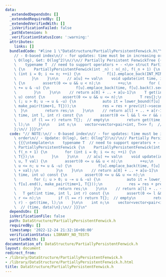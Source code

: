 ```yaml
---
data:
  _extendedDependsOn: []
  _extendedRequiredBy: []
  _extendedVerifiedWith: []
  _isVerificationFailed: false
  _pathExtension: h
  _verificationStatusIcon: ':warning:'
  attributes:
    links: []
  bundledCode: "#line 1 \"DataStructure/PartiallyPersistentFenwick.h\"\n// NOTE:\n\
    // - 0-based index\n// - for updates: time must be in increasing order\n// - Update:\
    \ O(log), Get: O(log^2)\n//\n// Partially Persistent FenwickTree {{{\ntemplate<\n\
    \    typename T  // need to support operators + - <\n> struct PartiallyPersistentFenwick\
    \ {\n    PartiallyPersistentFenwick(int _n) : n(_n), f(_n + 1) {\n        for\
    \ (int i = 0; i <= n; ++i) {\n            f[i].emplace_back(INT_MIN, T{});\n \
    \       }\n    }\n\n    // a[u] += val\n    void update(int time, int u, T val)\
    \ {\n        assert(0 <= u && u < n);\n        ++u;\n        for (; u <= n; u\
    \ += u & -u) {\n            f[u].emplace_back(time, f[u].back().second + val);\n\
    \        }\n    }\n\n    // return a[0] + .. + a[u-1]\n    T get(int time, int\
    \ u) const {\n        assert(0 <= u && u <= n);\n        T res{};\n        for\
    \ (; u > 0; u -= u & -u) {\n            auto it = lower_bound(f[u].begin(), f[u].end(),\
    \ make_pair(time+1, T{}));\n            res = res + prev(it)->second;\n      \
    \  }\n        return res;\n    }\n\n    // return a[l] + .. + a[r-1]\n    T get(int\
    \ time, int l, int r) const {\n        assert(0 <= l && l <= r && r <= n);\n \
    \       if (l == r) return T{};  // empty\n        return get(time, r) - get(time,\
    \ l);\n    }\n\n    int n;\n    vector<vector<pair<int, T>>> f;  // (time, data)\n\
    };\n// }}}\n"
  code: "// NOTE:\n// - 0-based index\n// - for updates: time must be in increasing\
    \ order\n// - Update: O(log), Get: O(log^2)\n//\n// Partially Persistent FenwickTree\
    \ {{{\ntemplate<\n    typename T  // need to support operators + - <\n> struct\
    \ PartiallyPersistentFenwick {\n    PartiallyPersistentFenwick(int _n) : n(_n),\
    \ f(_n + 1) {\n        for (int i = 0; i <= n; ++i) {\n            f[i].emplace_back(INT_MIN,\
    \ T{});\n        }\n    }\n\n    // a[u] += val\n    void update(int time, int\
    \ u, T val) {\n        assert(0 <= u && u < n);\n        ++u;\n        for (;\
    \ u <= n; u += u & -u) {\n            f[u].emplace_back(time, f[u].back().second\
    \ + val);\n        }\n    }\n\n    // return a[0] + .. + a[u-1]\n    T get(int\
    \ time, int u) const {\n        assert(0 <= u && u <= n);\n        T res{};\n\
    \        for (; u > 0; u -= u & -u) {\n            auto it = lower_bound(f[u].begin(),\
    \ f[u].end(), make_pair(time+1, T{}));\n            res = res + prev(it)->second;\n\
    \        }\n        return res;\n    }\n\n    // return a[l] + .. + a[r-1]\n \
    \   T get(int time, int l, int r) const {\n        assert(0 <= l && l <= r &&\
    \ r <= n);\n        if (l == r) return T{};  // empty\n        return get(time,\
    \ r) - get(time, l);\n    }\n\n    int n;\n    vector<vector<pair<int, T>>> f;\
    \  // (time, data)\n};\n// }}}\n"
  dependsOn: []
  isVerificationFile: false
  path: DataStructure/PartiallyPersistentFenwick.h
  requiredBy: []
  timestamp: '2022-12-24 21:32:16+08:00'
  verificationStatus: LIBRARY_NO_TESTS
  verifiedWith: []
documentation_of: DataStructure/PartiallyPersistentFenwick.h
layout: document
redirect_from:
- /library/DataStructure/PartiallyPersistentFenwick.h
- /library/DataStructure/PartiallyPersistentFenwick.h.html
title: DataStructure/PartiallyPersistentFenwick.h
---
```

